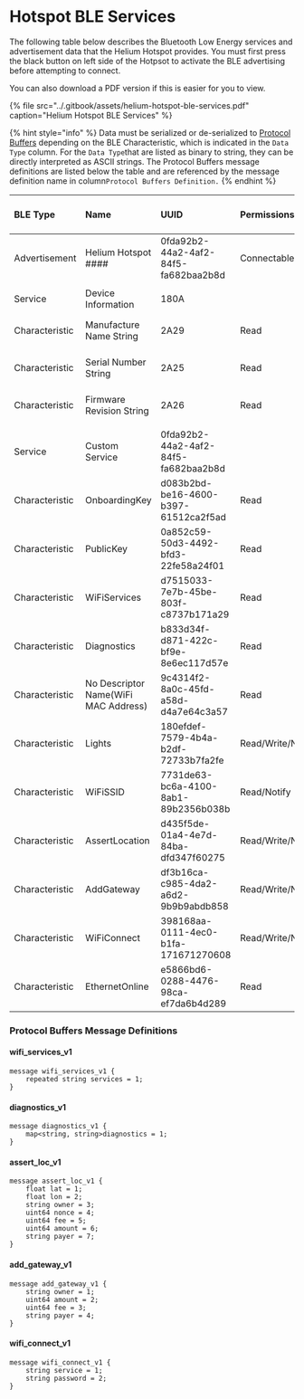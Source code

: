 # Hotspot BLE Services

The following table below describes the Bluetooth Low Energy services and advertisement data that the Helium Hotspot provides. You must first press the black button on left side of the Hotpsot to activate the BLE advertising before attempting to connect. 

You can also download a PDF version if this is easier for you to view. 

{% file src="../.gitbook/assets/helium-hotspot-ble-services.pdf" caption="Helium Hotspot BLE Services" %}

{% hint style="info" %}
Data must be serialized or de-serialized to [Protocol Buffers](https://developers.google.com/protocol-buffers) depending on the BLE Characteristic, which is indicated in the `Data Type` column.  For the `Data Type`that are listed as binary to string, they can be directly interpreted as ASCII strings. The Protocol Buffers message definitions are listed below the table and are referenced by the message definition name in column`Protocol Buffers Definition.`
{% endhint %}

| **BLE Type** | **Name** | **UUID** | **Permissions** | **Data Type** | **Protocol Buffers Definition** | **Max Data** | **Default Data** | **Description** | **Example Value** |
| :--- | :--- | :--- | :--- | :--- | :--- | :--- | :--- | :--- | :--- |
| Advertisement | Helium Hotspot \#\#\#\# | 0fda92b2-44a2-4af2-84f5-fa682baa2b8d | Connectable |  |  |  |  |  |  |
|  |  |  |  |  |  |  |  |  |  |
| Service | Device Information | 180A |  |  |  |  |  |  |  |
| Characteristic | Manufacture Name String | 2A29 | Read | binary -&gt; string |  |  | 6 bytes |  | "Helium" |
| Characteristic | Serial Number String | 2A25 | Read | binary -&gt; string |  |  | 12 bytes |  | "6081F989E7BF" |
| Characteristic | Firmware Revision String | 2A26 | Read | binary -&gt; string |  |  | 12 bytes |  | "2020.02.18.1" |
|  |  |  |  |  |  |  |  |  |  |
| Service | Custom Service | 0fda92b2-44a2-4af2-84f5-fa682baa2b8d |  |  |  |  |  |  |  |
| Characteristic | OnboardingKey | d083b2bd-be16-4600-b397-61512ca2f5ad | Read | binary -&gt; string |  |  | 41 bytes |  | "11TqqVzycXK5k49bXbmcUcSne91krq7v3VSQCfDXr" |
| Characteristic | PublicKey | 0a852c59-50d3-4492-bfd3-22fe58a24f01 | Read | binary -&gt; string |  |  | 41 bytes |  | "117ei8D1Bk2kYqWNjSFuLgg3BrtTNSTi2tt14LRUFgt" |
| Characteristic | WiFiServices | d7515033-7e7b-45be-803f-c8737b171a29 | Read | binary -&gt; proto | wifi\_services\_v1  | 512 bytes |  |  |  |
| Characteristic | Diagnostics | b833d34f-d871-422c-bf9e-8e6ec117d57e | Read | binary -&gt; proto | diagnostics\_v1 |  |  |  |  |
| Characteristic | No Descriptor Name\(WiFi MAC Address\) | 9c4314f2-8a0c-45fd-a58d-d4a7e64c3a57 | Read | binary -&gt; string |  |  | 12 bytes |  | "6081F989E7BF" |
| Characteristic | Lights | 180efdef-7579-4b4a-b2df-72733b7fa2fe | Read/Write/Notify | binary -&gt; string |  |  | 2 bytes |  | "on" |
| Characteristic | WiFiSSID | 7731de63-bc6a-4100-8ab1-89b2356b038b | Read/Notify | binary -&gt; string |  |  |  |  | "" |
| Characteristic | AssertLocation | d435f5de-01a4-4e7d-84ba-dfd347f60275 | Read/Write/Notify | binary -&gt; proto | assert\_loc\_v1 |  | 12 bytes |  | "init" |
| Characteristic | AddGateway | df3b16ca-c985-4da2-a6d2-9b9b9abdb858 | Read/Write/Notify | binary -&gt; proto | add\_gateway\_v1  |  |  |  | "init" |
| Characteristic | WiFiConnect | 398168aa-0111-4ec0-b1fa-171671270608 | Read/Write/Notify | binary -&gt; proto | wifi\_connect\_v1  |  |  |  | "init" |
| Characteristic | EthernetOnline | e5866bd6-0288-4476-98ca-ef7da6b4d289 | Read | binary -&gt; string |  |  |  |  | "true" or "false" |

### Protocol Buffers Message Definitions

#### wifi\_services\_v1 

```text
message wifi_services_v1 {
    repeated string services = 1;
}
```

#### diagnostics\_v1

```text
message diagnostics_v1 {
    map<string, string>diagnostics = 1;
}
```

#### assert\_loc\_v1

```text
message assert_loc_v1 {
    float lat = 1;
    float lon = 2;
    string owner = 3;
    uint64 nonce = 4;
    uint64 fee = 5;
    uint64 amount = 6;
    string payer = 7;
}
```

#### add\_gateway\_v1 

```text
message add_gateway_v1 {
    string owner = 1;
    uint64 amount = 2;
    uint64 fee = 3;
    string payer = 4;
}
```

#### wifi\_connect\_v1 

```text
message wifi_connect_v1 {
    string service = 1;
    string password = 2;
}
```

### 

